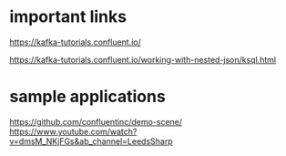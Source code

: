 # important links
https://kafka-tutorials.confluent.io/

https://kafka-tutorials.confluent.io/working-with-nested-json/ksql.html

# sample applications
https://github.com/confluentinc/demo-scene/
https://www.youtube.com/watch?v=dmsM_NKjFGs&ab_channel=LeedsSharp